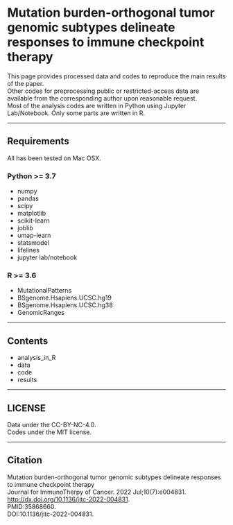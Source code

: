 # Mutation burden-orthogonal tumor genomic subtypes delineate responses to immune checkpoint therapy

This page provides processed data and codes to reproduce the main results of the paper.   
Other codes for preprocessing public or restricted-access data are available from the corresponding author upon reasonable request.  
Most of the analysis codes are written in Python using Jupyter Lab/Notebook. Only some parts are written in R.
___
## Requirements
All has been tested on Mac OSX.
### Python >= 3.7
- numpy
- pandas
- scipy
- matplotlib
- scikit-learn
- joblib
- umap-learn
- statsmodel
- lifelines
- jupyter lab/notebook
### R >= 3.6
- MutationalPatterns
- BSgenome.Hsapiens.UCSC.hg19
- BSgenome.Hsapiens.UCSC.hg38
- GenomicRanges  
___
## Contents
- analysis_in_R
- data
- code
- results 
___
## LICENSE
Data under the CC-BY-NC-4.0.  
Codes under the MIT license.
___
## Citation
Mutation burden-orthogonal tumor genomic subtypes delineate responses to immune checkpoint therapy  
Journal for ImmunoTherpy of Cancer. 2022 Jul;10(7):e004831.  
http://dx.doi.org/10.1136/jitc-2022-004831.  
PMID:35868660.  
DOI:10.1136/jitc-2022-004831.  
